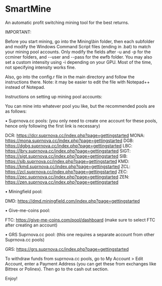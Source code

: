 # SmartMine
An automatic profit switching mining tool for the best returns.

IMPORTANT: 

Before you start mining, go into the Mining\bin folder, then each subfolder and modify the Windows Command Script files (ending in .bat) to match your mining pool accounts.
Only modify the fields after -u and -p for the ccminer folders, and --user and --pass for the ewfb folder.
You may also set a custom intensity using -i depending on your GPU. Most of the time, not specifying intensity works fine.

Also, go into the config.r file in the main directory and follow the instructions there.
Note: it may be easier to edit the file with Notepad++ instead of Notepad.


Instructions on setting up mining pool accounts:

You can mine into whatever pool you like, but the recommended pools are as follows:


• Suprnova.cc pools: (you only need to create one account for these pools, hence only following the first link is necessary)

DCR: https://dcr.suprnova.cc/index.php?page=gettingstarted
MONA: https://mona.suprnova.cc/index.php?page=gettingstarted
DGB: https://dgbg.suprnova.cc/index.php?page=gettingstarted
LBC: https://lbry.suprnova.cc/index.php?page=gettingstarted
SIGT: https://sigt.suprnova.cc/index.php?page=gettingstarted
SIB: https://sib.suprnova.cc/index.php?page=gettingstarted
KMD: https://kmd.suprnova.cc/index.php?page=gettingstarted
ZCL: https://zcl.suprnova.cc/index.php?page=gettingstarted
ZEC: https://zec.suprnova.cc/index.php?page=gettingstarted
ZEN: https://zen.suprnova.cc/index.php?page=gettingstarted

• Miningfield pool:

DMD: https://dmd.miningfield.com/index.php?page=gettingstarted

• Give-me-coins pool:

FTC: https://give-me-coins.com/pool/dashboard (make sure to select FTC after creating an account)

• GRS Suprnova.cc pool: (this one requires a separate account from other Suprnova.cc pools)

GRS: https://grs.suprnova.cc/index.php?page=gettingstarted


To withdraw funds from suprnova.cc pools, go to My Account > Edit Account, enter a Payment Address (you can get these from exchanges like Bittrex or Polinex).
Then go to the cash out section.

Enjoy!
